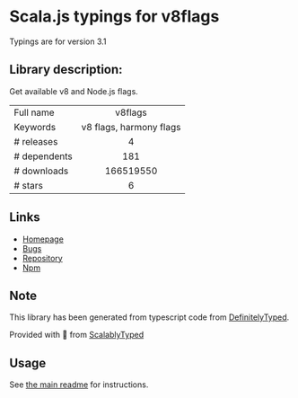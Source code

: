 
# Scala.js typings for v8flags

Typings are for version 3.1

## Library description:
Get available v8 and Node.js flags.

|                    |                 |
| ------------------ | :-------------: |
| Full name          | v8flags |
| Keywords           | v8 flags, harmony flags |
| # releases         | 4 |
| # dependents       | 181 |
| # downloads        | 166519550 |
| # stars            | 6 |

## Links
- [Homepage](https://github.com/gulpjs/v8flags#readme)
- [Bugs](https://github.com/gulpjs/v8flags/issues)
- [Repository](https://github.com/gulpjs/v8flags)
- [Npm](https://www.npmjs.com/package/v8flags)
    


## Note
This library has been generated from typescript code from [DefinitelyTyped](https://definitelytyped.org).

Provided with :purple_heart: from [ScalablyTyped](https://github.com/oyvindberg/ScalablyTyped)

## Usage
See [the main readme](../../readme.md) for instructions.


